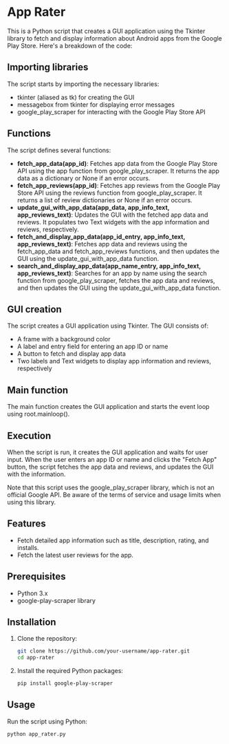 # App Rater

This is a Python script that creates a GUI application using the Tkinter library to fetch and display information about Android apps from the Google Play Store. Here's a breakdown of the code:

## Importing libraries

The script starts by importing the necessary libraries:

- tkinter (aliased as tk) for creating the GUI
- messagebox from tkinter for displaying error messages
- google_play_scraper for interacting with the Google Play Store API

## Functions

The script defines several functions:

- **fetch_app_data(app_id)**: Fetches app data from the Google Play Store API using the app function from google_play_scraper. It returns the app data as a dictionary or None if an error occurs.
- **fetch_app_reviews(app_id)**: Fetches app reviews from the Google Play Store API using the reviews function from google_play_scraper. It returns a list of review dictionaries or None if an error occurs.
- **update_gui_with_app_data(app_data, app_info_text, app_reviews_text)**: Updates the GUI with the fetched app data and reviews. It populates two Text widgets with the app information and reviews, respectively.
- **fetch_and_display_app_data(app_id_entry, app_info_text, app_reviews_text)**: Fetches app data and reviews using the fetch_app_data and fetch_app_reviews functions, and then updates the GUI using the update_gui_with_app_data function.
- **search_and_display_app_data(app_name_entry, app_info_text, app_reviews_text)**: Searches for an app by name using the search function from google_play_scraper, fetches the app data and reviews, and then updates the GUI using the update_gui_with_app_data function.

## GUI creation

The script creates a GUI application using Tkinter. The GUI consists of:

- A frame with a background color
- A label and entry field for entering an app ID or name
- A button to fetch and display app data
- Two labels and Text widgets to display app information and reviews, respectively

## Main function

The main function creates the GUI application and starts the event loop using root.mainloop().

## Execution

When the script is run, it creates the GUI application and waits for user input. When the user enters an app ID or name and clicks the "Fetch App" button, the script fetches the app data and reviews, and updates the GUI with the information.

Note that this script uses the google_play_scraper library, which is not an official Google API. Be aware of the terms of service and usage limits when using this library.

## Features
- Fetch detailed app information such as title, description, rating, and installs.
- Fetch the latest user reviews for the app.

## Prerequisites
- Python 3.x
- google-play-scraper library

## Installation
1. Clone the repository:
    ```sh
    git clone https://github.com/your-username/app-rater.git
    cd app-rater
    ```

2. Install the required Python packages:
    ```sh
    pip install google-play-scraper
    ```

## Usage
Run the script using Python:
```sh
python app_rater.py
